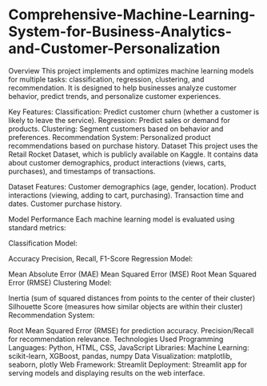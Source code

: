 # Comprehensive-Machine-Learning-System-for-Business-Analytics-and-Customer-Personalization

Overview
This project implements and optimizes machine learning models for multiple tasks: classification, regression, clustering, and recommendation. It is designed to help businesses analyze customer behavior, predict trends, and personalize customer experiences.

Key Features:
Classification: Predict customer churn (whether a customer is likely to leave the service).
Regression: Predict sales or demand for products.
Clustering: Segment customers based on behavior and preferences.
Recommendation System: Personalized product recommendations based on purchase history.
Dataset
This project uses the Retail Rocket Dataset, which is publicly available on Kaggle. It contains data about customer demographics, product interactions (views, carts, purchases), and timestamps of transactions.



Dataset Features:
Customer demographics (age, gender, location).
Product interactions (viewing, adding to cart, purchasing).
Transaction time and dates.
Customer purchase history.

Model Performance
Each machine learning model is evaluated using standard metrics:

Classification Model:

Accuracy
Precision, Recall, F1-Score
Regression Model:

Mean Absolute Error (MAE)
Mean Squared Error (MSE)
Root Mean Squared Error (RMSE)
Clustering Model:

Inertia (sum of squared distances from points to the center of their cluster)
Silhouette Score (measures how similar objects are within their cluster)
Recommendation System:

Root Mean Squared Error (RMSE) for prediction accuracy.
Precision/Recall for recommendation relevance.
Technologies Used
Programming Languages: Python, HTML, CSS, JavaScript
Libraries:
Machine Learning: scikit-learn, XGBoost, pandas, numpy
Data Visualization: matplotlib, seaborn, plotly
Web Framework: Streamlit
Deployment: Streamlit app for serving models and displaying results on the web interface.
